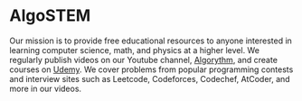 # AlgoSTEM
Our mission is to provide free educational resources to anyone interested in learning computer science, math, and physics at a higher level. We regularly publish videos on our Youtube channel, [Algorythm](https://www.youtube.com/channel/UCTRSfadb3x2BJ2h6Y--WlVg), and create courses on [Udemy](https://www.udemy.com/user/arushi-gupta-65/). We cover problems from popular programming contests and interview sites such as Leetcode, Codeforces, Codechef, AtCoder, and more in our videos. 
